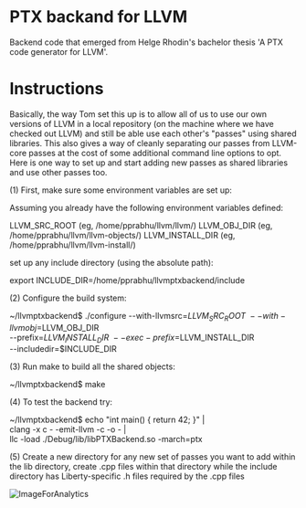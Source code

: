 PTX backand for LLVM
============

Backend code that emerged from Helge Rhodin's bachelor thesis 'A PTX code generator for LLVM'.

Instructions
============

Basically, the way Tom set this up is to allow all of us to use our own versions
of LLVM in a local repository (on the machine where we have checked out LLVM) and
still be able use each other's "passes" using shared libraries. This also gives a 
way of cleanly separating our passes from LLVM-core passes at the cost of some
additional command line options to opt. Here is one way to set up and start adding
new passes as shared libraries and use other passes too.

(1) First, make sure some environment variables are set up:

Assuming you already have the following environment variables defined:

LLVM_SRC_ROOT       (eg, /home/pprabhu/llvm/llvm/)
LLVM_OBJ_DIR        (eg, /home/pprabhu/llvm/llvm-objects/)
LLVM_INSTALL_DIR    (eg, /home/pprabhu/llvm/llvm-install/)

set up any include directory (using the absolute path):

export INCLUDE_DIR=/home/pprabhu/llvmptxbackend/include

(2) Configure the build system:

~/llvmptxbackend$ ./configure --with-llvmsrc=$LLVM_SRC_ROOT \
                              --with-llvmobj=$LLVM_OBJ_DIR \
                              --prefix=$LLVM_INSTALL_DIR \
                              --exec-prefix=$LLVM_INSTALL_DIR \
                              --includedir=$INCLUDE_DIR

(3) Run make to build all the shared objects:

~/llvmptxbackend$ make

(4) To test the backend try:

~/llvmptxbackend$ echo "int main() { return 42; }" | \
                  clang -x c - -emit-llvm -c -o - | \
                  llc -load ./Debug/lib/libPTXBackend.so -march=ptx

(5) Create a new directory for any new set of passes you want to add within the lib
directory, create .cpp files within that directory while the include directory has 
Liberty-specific .h files required by the .cpp files

![ImageForAnalytics](https://www.google-analytics.com/__utm.gif?v=1&cid=5555&t=pageview&tid=UA-102526720-1)

